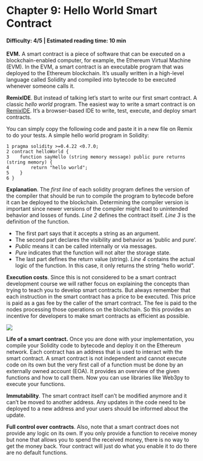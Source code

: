 # Chapter 9: Hello World Smart Contract
#### Difficulty: **4/5** \| Estimated reading time: **10 min**

<dialog character="jellyfish">OK, you’ve received a lot of equipment; let’s make use of it! In the depth of Web3, we call this activity “to buidl”. The etymology of the letter inversion is quite funny if you like to wander.</dialog>

**EVM.** A smart contract is a piece of software that can be executed on a blockchain-enabled computer, for example, the Ethereum Virtual Machine (EVM). In the EVM, a smart contract is an executable program that was deployed to the Ethereum blockchain. It’s usually written in a high-level language called Solidity and compiled into bytecode to be executed whenever someone calls it.

**RemixIDE**. But instead of talking let’s start to write our first smart contract. A classic *hello world* program. The easiest way to write a smart contract is on [RemixIDE](http://remix.ethereum.org). It’s a browser-based IDE to write, test, execute, and deploy smart contracts.

You can simply copy the following code and paste it in a new file on Remix to do your tests. A simple hello world program in Solidity:

```Solidity
1 pragma solidity >=0.4.22 <0.7.0;
2 contract helloWorld {
3    function sayHello (string memory message) public pure returns (string memory) {
4        return "hello world";
5    }
6 }
```

**Explanation**. The *first line* of each solidity program defines the version of the compiler that should be run to compile the program to bytecode before it can be deployed to the blockchain. Determining the compiler version is important since newer versions of the compiler might lead to unintended behavior and losses of funds. *Line 2* defines the contract itself. *Line 3* is the definition of the function.
- The first part says that it accepts a string as an argument.
- The second part declares the visibility and behavior as ‘public and pure’.
- *Public* means it can be called internally or via messages.
- *Pure* indicates that the function will not alter the storage state.
- The last part defines the return value (string).
*Line 4* contains the actual logic of the function. In this case, it only returns the string “hello world”.

**Execution costs**. Since this is not considered to be a smart contract development course we will rather focus on explaining the concepts than trying to teach you to develop smart contracts. But always remember that each instruction in the smart contract has a price to be executed. This price is paid as a gas fee by the caller of the smart contract. The fee is paid to the nodes processing those operations on the blockchain. So this provides an incentive for developers to make smart contracts as efficient as possible.

<img src="/images/chapter9_0.png" />

**Life of a smart contract.** Once you are done with your implementation, you compile your Solidity code to bytecode and deploy it on the Ethereum network. Each contract has an address that is used to interact with the smart contract. A smart contract is not independent and cannot execute code on its own but the very first call of a function must be done by an externally owned account (EOA). It provides an overview of the given functions and how to call them. Now you can use libraries like Web3py to execute your functions.

**Immutability**. The smart contract itself can’t be modified anymore and it can’t be moved to another address. Any updates in the code need to be deployed to a new address and your users should be informed about the update.

**Full control over contracts**. Also, note that a smart contract does not provide any logic on its own. If you only provide a function to receive money but none that allows you to spend the received money, there is no way to get the money back. Your contract will just do what you enable it to do there are no default functions.
